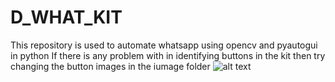 # D_WHAT_KIT
This repository is used to automate whatsapp using opencv and pyautogui in python 
If there is any problem with in identifying buttons in the kit then try changing the button images in the iumage folder
![alt text](https://github.com/D-mafioso-quasar/NETHER_D_WHAT_KIT/blob/main/image/WhatsApp-Automation-for-WordPress.png?raw=true)
